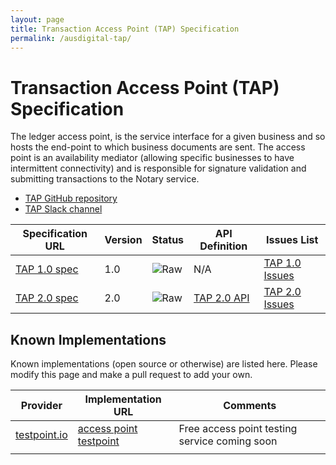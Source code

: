```yaml
---
layout: page
title: Transaction Access Point (TAP) Specification
permalink: /ausdigital-tap/
---
```


# Transaction Access Point (TAP) Specification

The ledger access point, is the service interface for a given business and so hosts the end-point to which business documents are sent. The access point is an availability mediator (allowing specific businesses to have intermittent connectivity) and is responsible for signature validation and submitting transactions to the Notary service.

* [TAP GitHub repository](https://github.com/ausdigital/ausdigital-tap)
* [TAP Slack channel](https://ausdigital.slack.com/messages/spec-tap/)

| Specification URL | Version | Status | API Definition | Issues List |
| ----------------- | ------  | ------ | -------------- |  ---------- |
| [TAP 1.0 spec](http://ausdigital.org/specs/ausdigital-tap/1.0/) | 1.0 | ![Raw](http://rfc.unprotocols.org/spec:2/COSS/raw.svg)  | N/A |  [TAP 1.0 Issues](https://github.com/ausdigital/ausdigital-tap-v1/issues)  |
| [TAP 2.0 spec](http://ausdigital.org/specs/ausdigital-tap/2.0/) | 2.0 | ![Raw](http://rfc.unprotocols.org/spec:2/COSS/raw.svg)  | [TAP 2.0 API](http://ausdigital.org/specs/ausdigital-tap/2.0/api) |  [TAP 2.0 Issues](https://github.com/ausdigital/ausdigital-tap/issues)  |

## Known Implementations

Known implementations (open source or otherwise) are listed here.  Please modify this page and make a pull request to add your own.

|Provider|Implementation URL|Comments|
|--------|------------------|--------|
|[testpoint.io](http://testpoint.io/) | [access point testpoint](http://testpoint.io/tap)| Free access point testing service coming soon|
|  |  |  |
